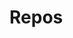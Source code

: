 # Repos

<!---
JimHotheaded/JimHotheaded is a ✨ special ✨ repository because its `README.md` (this file) appears on your GitHub profile.
You can click the Preview link to take a look at your changes.
--->
